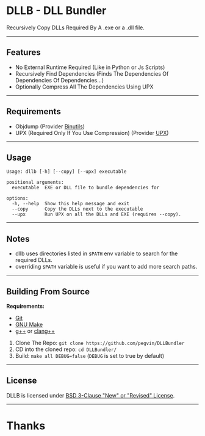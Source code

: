 # DLLB - DLL Bundler
Recursively Copy DLLs Required By A .exe or a .dll file.

---
## Features

- No External Runtime Required (Like in Python or Js Scripts)
- Recursively Find Dependencies (Finds The Dependencies Of Dependencies Of Dependencies...)
- Optionally Compress All The Dependencies Using UPX

---
## Requirements

- Objdump (Provider [Binutils](https://packages.msys2.org/package/binutils))
- UPX (Required Only If You Use Compression) (Provider [UPX](https://packages.msys2.org/package/upx))

---
## Usage
```
Usage: dllb [-h] [--copy] [--upx] executable

positional arguments:
  executable  EXE or DLL file to bundle dependencies for

options:
  -h, --help  Show this help message and exit
  --copy      Copy the DLLs next to the executable
  --upx       Run UPX on all the DLLs and EXE (requires --copy).
```

---
## Notes

- dllb uses directories listed in `$PATH` env variable to search for the required DLLs.
- overriding `$PATH` variable is useful if you want to add more search paths.

---
## Building From Source

**Requirements:**
- [Git](https://packages.msys2.org/package/git)
- [GNU Make](https://packages.msys2.org/package/make)
- [g++](https://packages.msys2.org/package/gcc) or [clang++](https://packages.msys2.org/package/clang)

1. Clone The Repo: `git clone https://github.com/pegvin/DLLBundler`
2. CD into the cloned repo: `cd DLLBundler/`
3. Build: `make all DEBUG=false` (`DEBUG` is set to true by default)

---
## License
DLLB is licensed under [BSD 3-Clause "New" or "Revised" License](./LICENSE).

---
# Thanks
